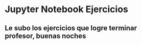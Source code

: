 # Jupyter Notebook Ejercicios

## Le subo los ejercicios que logre terminar profesor, buenas noches

